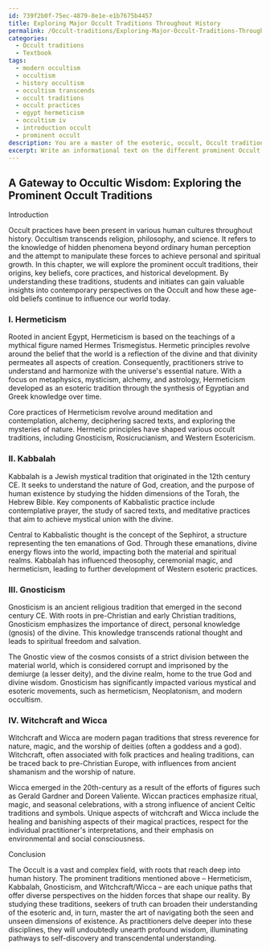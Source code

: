 ```yaml
---
id: 739f2b0f-75ec-4879-8e1e-e1b7675b4457
title: Exploring Major Occult Traditions Throughout History
permalink: /Occult-traditions/Exploring-Major-Occult-Traditions-Throughout-History/
categories:
  - Occult traditions
  - Textbook
tags:
  - modern occultism
  - occultism
  - history occultism
  - occultism transcends
  - occult traditions
  - occult practices
  - egypt hermeticism
  - occultism iv
  - introduction occult
  - prominent occult
description: You are a master of the esoteric, occult, Occult traditions and education, you have written many textbooks on the subject in ways that provide students with rich and deep understanding of the subject. You are being asked to write textbook-like sections on a topic and you do it with full context, explainability, and reliability in accuracy to the true facts of the topic at hand, in a textbook style that a student would easily be able to learn from, in a rich, engaging, and contextual way. Always include relevant context (such as formulas and history), related concepts, and in a way that someone can gain deep insights from.
excerpt: Write an informational text on the different prominent Occult traditions, covering their origins, key beliefs, core practices, and historical development. Emphasize aspects that are unique to each tradition, as well as their role in shaping contemporary perspectives on the Occult. This short yet informationally dense text will serve as a valuable resource for students and initiates seeking to understand the breadth and depth of various Occult traditions.
---
```


## A Gateway to Occultic Wisdom: Exploring the Prominent Occult Traditions

Introduction 

Occult practices have been present in various human cultures throughout history. Occultism transcends religion, philosophy, and science. It refers to the knowledge of hidden phenomena beyond ordinary human perception and the attempt to manipulate these forces to achieve personal and spiritual growth. In this chapter, we will explore the prominent occult traditions, their origins, key beliefs, core practices, and historical development. By understanding these traditions, students and initiates can gain valuable insights into contemporary perspectives on the Occult and how these age-old beliefs continue to influence our world today.

### I. Hermeticism 

Rooted in ancient Egypt, Hermeticism is based on the teachings of a mythical figure named Hermes Trismegistus. Hermetic principles revolve around the belief that the world is a reflection of the divine and that divinity permeates all aspects of creation. Consequently, practitioners strive to understand and harmonize with the universe's essential nature. With a focus on metaphysics, mysticism, alchemy, and astrology, Hermeticism developed as an esoteric tradition through the synthesis of Egyptian and Greek knowledge over time.

Core practices of Hermeticism revolve around meditation and contemplation, alchemy, deciphering sacred texts, and exploring the mysteries of nature. Hermetic principles have shaped various occult traditions, including Gnosticism, Rosicrucianism, and Western Esotericism.

### II. Kabbalah 

Kabbalah is a Jewish mystical tradition that originated in the 12th century CE. It seeks to understand the nature of God, creation, and the purpose of human existence by studying the hidden dimensions of the Torah, the Hebrew Bible. Key components of Kabbalistic practice include contemplative prayer, the study of sacred texts, and meditative practices that aim to achieve mystical union with the divine.

Central to Kabbalistic thought is the concept of the Sephirot, a structure representing the ten emanations of God. Through these emanations, divine energy flows into the world, impacting both the material and spiritual realms. Kabbalah has influenced theosophy, ceremonial magic, and hermeticism, leading to further development of Western esoteric practices.

### III. Gnosticism 

Gnosticism is an ancient religious tradition that emerged in the second century CE. With roots in pre-Christian and early Christian traditions, Gnosticism emphasizes the importance of direct, personal knowledge (gnosis) of the divine. This knowledge transcends rational thought and leads to spiritual freedom and salvation.

The Gnostic view of the cosmos consists of a strict division between the material world, which is considered corrupt and imprisoned by the demiurge (a lesser deity), and the divine realm, home to the true God and divine wisdom. Gnosticism has significantly impacted various mystical and esoteric movements, such as hermeticism, Neoplatonism, and modern occultism.

### IV. Witchcraft and Wicca 

Witchcraft and Wicca are modern pagan traditions that stress reverence for nature, magic, and the worship of deities (often a goddess and a god). Witchcraft, often associated with folk practices and healing traditions, can be traced back to pre-Christian Europe, with influences from ancient shamanism and the worship of nature.

Wicca emerged in the 20th-century as a result of the efforts of figures such as Gerald Gardner and Doreen Valiente. Wiccan practices emphasize ritual, magic, and seasonal celebrations, with a strong influence of ancient Celtic traditions and symbols. Unique aspects of witchcraft and Wicca include the healing and banishing aspects of their magical practices, respect for the individual practitioner's interpretations, and their emphasis on environmental and social consciousness.

Conclusion

The Occult is a vast and complex field, with roots that reach deep into human history. The prominent traditions mentioned above – Hermeticism, Kabbalah, Gnosticism, and Witchcraft/Wicca – are each unique paths that offer diverse perspectives on the hidden forces that shape our reality. By studying these traditions, seekers of truth can broaden their understanding of the esoteric and, in turn, master the art of navigating both the seen and unseen dimensions of existence. As practitioners delve deeper into these disciplines, they will undoubtedly unearth profound wisdom, illuminating pathways to self-discovery and transcendental understanding.
